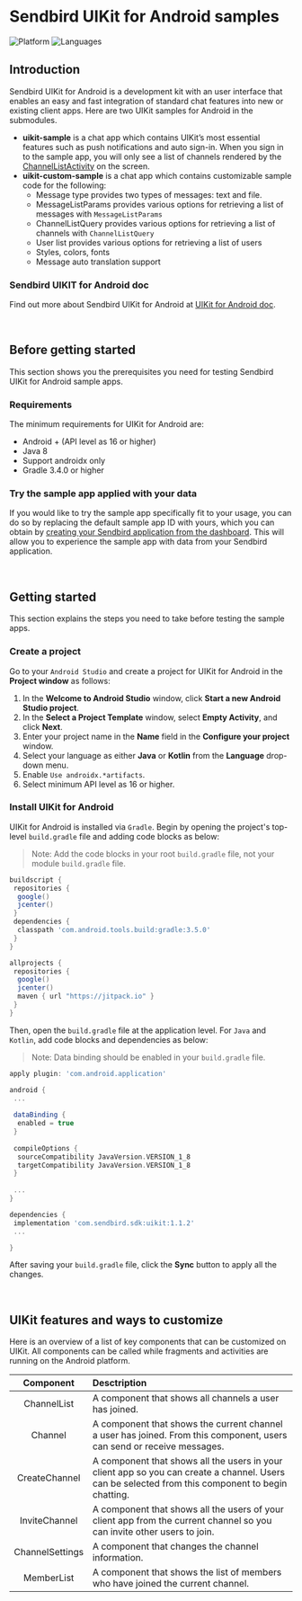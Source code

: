 # Sendbird UIKit for Android samples
![Platform](https://img.shields.io/badge/platform-ANDROID-orange.svg)
![Languages](https://img.shields.io/badge/language-JAVA-orange.svg)

## Introduction

Sendbird UIKit for Android is a development kit with an user interface that enables an easy and fast integration of standard chat features into new or existing client apps. Here are two UIKit samples for Android in the submodules. 

- **uikit-sample** is a chat app which contains UIKit’s most essential features such as push notifications and auto sign-in. When you sign in to the sample app, you will only see a list of channels rendered by the [ChannelListActivity](https://docs.sendbird.com/android/ui_kit_key_functions#3_list_channels) on the screen. 
- **uikit-custom-sample** is a chat app which contains customizable sample code for the following:  
  * Message type provides two types of messages: text and file.
  * MessageListParams provides various options for retrieving a list of messages with `MessageListParams`
  * ChannelListQuery provides various options for retrieving a list of channels with `ChannelListQuery`
  * User list provides various options for retrieving a list of users
  * Styles, colors, fonts
  * Message auto translation support 

### Sendbird UIKIT for Android doc

Find out more about Sendbird UIKit for Android at [UIKit for Android doc](https://docs.sendbird.com/android/ui_kit_getting_started).

<br />

## Before getting started

This section shows you the prerequisites you need for testing Sendbird UIKit for Android sample apps.

### Requirements

The minimum requirements for UIKit for Android are:

- Android + (API level as 16 or higher) 
- Java 8
- Support androidx only 
- Gradle 3.4.0 or higher 


### Try the sample app applied with your data 

If you would like to try the sample app specifically fit to your usage, you can do so by replacing the default sample app ID with yours, which you can obtain by [creating your Sendbird application from the dashboard](https://docs.sendbird.com/android/quick_start#3_install_and_configure_the_chat_sdk_4_step_1_create_a_sendbird_application_from_your_dashboard). This will allow you to experience the sample app with data from your Sendbird application. 

<br />

## Getting started

This section explains the steps you need to take before testing the sample apps.

### Create a project

Go to your `Android Studio` and create a project for UIKit for Android in the **Project window** as follows:

1. In the **Welcome to Android Studio** window, click **Start a new Android Studio project**.
2. In the **Select a Project Template** window, select **Empty Activity**, and click **Next**.
3. Enter your project name in the **Name** field in the **Configure your project** window.
4. Select your language as either **Java** or **Kotlin** from the **Language** drop-down menu.
5. Enable `Use androidx.*artifacts`.
6. Select minimum API level as 16 or higher.

### Install UIKit for Android

UIKit for Android is installed via `Gradle`. Begin by opening the project's top-level `build.gradle` file and adding code blocks as below:

> Note: Add the code blocks in your root `build.gradle` file, not your module `build.gradle` file.

```gradle
buildscript {
 repositories {
  google()
  jcenter()
 }
 dependencies {
  classpath 'com.android.tools.build:gradle:3.5.0'
 }
}

allprojects {
 repositories {
  google()
  jcenter()
  maven { url "https://jitpack.io" }
 }
}
```
 
Then, open the `build.gradle` file at the application level. For `Java` and `Kotlin`, add code blocks and dependencies as below:

> Note: Data binding should be enabled in your `build.gradle` file.

```gradle
apply plugin: 'com.android.application'

android {
 ...
 
 dataBinding {
  enabled = true
 }
 
 compileOptions {
  sourceCompatibility JavaVersion.VERSION_1_8
  targetCompatibility JavaVersion.VERSION_1_8
 }
 
 ...
}

dependencies {
 implementation 'com.sendbird.sdk:uikit:1.1.2'
 ...

}
```

After saving your `build.gradle` file, click the **Sync** button to apply all the changes. 

<br />

## UIKit features and ways to customize 

Here is an overview of a list of key components that can be customized on UIKit. All components can be called while fragments and activities are running on the Android platform. 

| Component | Desctription |
| :---: | :--- |
|ChannelList | A component that shows all channels a user has joined.|
|Channel | A component that shows the current channel a user has joined. From this component, users can send or receive messages.|
|CreateChannel | A component that shows all the users in your client app so you can create a channel. Users can be selected from this component to begin chatting.|
|InviteChannel | A component that shows all the users of your client app from the current channel so you can invite other users to join. |
|ChannelSettings | A component that changes the channel information.|
|MemberList | A component that shows the list of members who have joined the current channel.|

